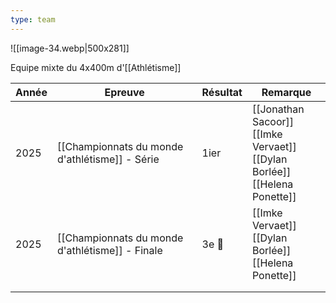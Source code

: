 ```yaml
---
type: team
---
```

![[image-34.webp|500x281]]

Equipe mixte du 4x400m d'[[Athlétisme]]

| Année | Epreuve                                         | Résultat | Remarque                                                                          |
| ----- | ----------------------------------------------- | -------- | --------------------------------------------------------------------------------- |
| 2025  | [[Championnats du monde d'athlétisme]] - Série  | 1ier     | [[Jonathan Sacoor]]<br>[[Imke Vervaet]]<br>[[Dylan Borlée]]<br>[[Helena Ponette]] |
| 2025  | [[Championnats du monde d'athlétisme]] - Finale | 3e 🥉    | [[Imke Vervaet]]<br>[[Dylan Borlée]]<br>[[Helena Ponette]]<br>                    |
|       |                                                 |          |                                                                                   |
|       |                                                 |          |                                                                                   |

